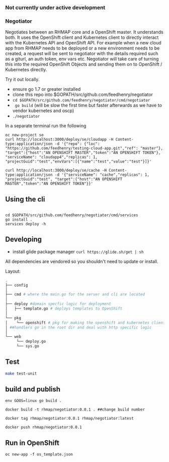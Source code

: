 ### Not currently under active development

### Negotiator 

Negotiates between an RHMAP core and a OpenShift master. It understands both.
It uses the OpenShift client and Kubernetes client to directly interact with the Kubernetes API and OpenShift API. For example when a new cloud app from RHMAP needs to be deployed or a new environment needs to be created, a request will be sent to negotiator with the details required such as a giturl, an auth token, env vars etc. Negotiator will take care of turning this into the required OpenShift Objects and sending them on to OpenShift / Kubernetes directly.

Try it out locally.

- ensure go 1.7 or greater installed
- clone this repo into $GOPATH/src/github.com/feedhenry/negotiator
- ``` cd $GOPATH/src/github.com/feedhenry/negotiator/cmd/negotiator ```
- ``` go build``` (will be slow the first time but faster afterwards as we have to vendor kubernetes and oscp)
- ``` ./negotiator ```

In a separate terminal run the following 

```
oc new-project se
curl http://localhost:3000/deploy/se/cloudapp -H Content-type:application/json -d '{"repo": {"loc": "https://github.com/feedhenry/testing-cloud-app.git","ref": "master"}, "target":{"host":"AN OPENSHIFT MASTER","token":"AN OPENSHIFT TOKEN"}, "serviceName": "cloudapp4","replicas": 1,  "projectGuid":"test","envVars":[{"name":"test","value":"test"}]}'

curl http://localhost:3000/deploy/se/cache -H Content-type:application/json -d '{"serviceName": "cache","replicas": 1,  "projectGuid":"test", "target":{"host":"AN OPENSHIFT MASTER","token":"AN OPENSHIFT TOKEN"}}'
```

## Using the cli 

``` 

cd $GOPATH/src/github.com/feedhenry/negotiator/cmd/services 
go install . 
services deploy -h 

```

## Developing

- install glide package manager ``` curl https://glide.sh/get | sh ``` 

All dependencies are vendored so you shouldn't need to update or install. 

Layout:
```bash
.
├── config
│
├── cmd # where the main.go for the server and cli are located
│
├── deploy #domain specfic logic for deployment
│   ├── template.go # deploys templates to OpenShift
│   
└── pkg
│    └── openshift # pkg for making the openshift and kubernetes client more simple to work with. Our domain logic does not go here
│ ##handlers go in the root dir and deal with http specific logic 
│  
└── web 
     └── deploy.go 
     └── sys.go      

``` 

## Test 

```bash
make test-unit 
```

## build and publish

```
env GOOS=linux go build .

docker build -t rhmap/negotiator:0.0.1 . ##change build number

docker tag rhmap/negotiator:0.0.1 rhmap/negotiator:latest

docker push rhmap/negotiator:0.0.1

```

## Run in OpenShift

```
oc new-app -f os_template.json

```
